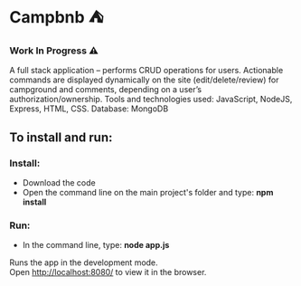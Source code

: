 # Campbnb :tent:
### Work In Progress :warning:
A full stack application – performs CRUD operations for users. 
Actionable commands are displayed dynamically on the site (edit/delete/review) for campground and comments, depending 
on a user’s authorization/ownership.
Tools and technologies used: JavaScript, NodeJS, Express, HTML, CSS. Database: MongoDB


## To install and run:
### Install:
* Download the code
* Open the command line on the main project's folder and type: <strong> npm install </strong>

### Run:
* In the command line, type: <strong> node app.js </strong>

Runs the app in the development mode.<br />
Open [http://localhost:8080/](http://localhost:8080/) to view it in the browser.


